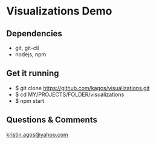 # Visualizations Demo

## Dependencies
- git, git-cli
- nodejs, npm

## Get it running
- $ git clone https://github.com/kagos/visualizations.git
- $ cd MY/PROJECTS/FOLDER/visualizations
- $ npm start

## Questions & Comments
kristin.agos@yahoo.com
